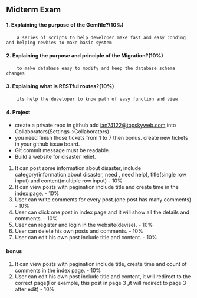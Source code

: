 ## Midterm Exam

#### 1. Explaining the purpose of the Gemfile?(10%)
        a series of scripts to help developer make fast and easy conding and helping newbies to make basic system 
#### 2. Explaining the purpose and principle of the Migration?(10%)
        to make database easy to modify and keep the database schema changes
#### 3. Explaining what is RESTful routes?(10%)
        its help the developer to know path of easy function and view
#### 4. Project
* create a private repo in github add ian74122@topskyweb.com into Collaborators(Settings->Collaborators)
* you need finish those tickets from 1 to 7 then bonus. create new tickets in your github issue board.
* Git commit message must be readable.
* Build a website for disaster relief.

1. It can post some information about disaster, include category(information about disaster, need , need help), title(single row input) and content(multiple row input) - 10% 
1. It can view posts with pagination include title and create time in the index page. - 10% 
1. User can write comments for every post.(one post has many comments) - 10% 
1. User can click one post in index page and it will show all the details and comments. - 10% 
1. User can register and login in the website(devise). - 10% 
1. User can delete his own posts and comments. - 10% 
1. User can edit his own post include title and content. - 10%

#### bonus
1. It can view posts with pagination include title, create time and count of comments in the index page. - 10% 
1. User can edit his own post include title and content, it will redirect to the correct page(For example, this post in page 3 ,it will redirect to page 3 after edit) - 10%